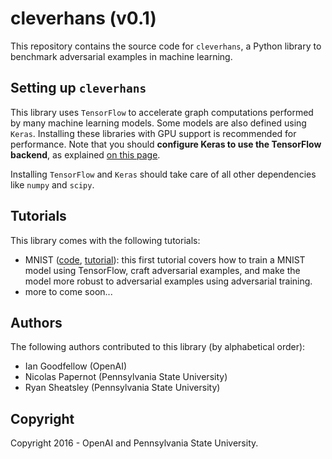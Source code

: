# cleverhans (v0.1)

This repository contains the source code for `cleverhans`, a Python library to
benchmark adversarial examples in machine learning.

## Setting up `cleverhans`

This library uses `TensorFlow` to accelerate graph computations performed by
many machine learning models. Some models are also defined using `Keras`.
Installing these libraries with GPU support is recommended for performance.
Note that you should **configure Keras to use the TensorFlow backend**, as
explained [on this page](https://keras.io/backend/).

Installing `TensorFlow` and `Keras` should take care of all other dependencies
like `numpy` and `scipy`.

## Tutorials

This library comes with the following tutorials:
* MNIST ([code](mnist_tutorial.py), [tutorial](mnist_tutorial.md)): this first
tutorial covers how to train a MNIST model using TensorFlow,
craft adversarial examples, and make the model more robust to adversarial
examples using adversarial training.
* more to come soon...

## Authors

The following authors contributed to this library (by alphabetical order):
* Ian Goodfellow (OpenAI)
* Nicolas Papernot (Pennsylvania State University)
* Ryan Sheatsley (Pennsylvania State University)

## Copyright

Copyright 2016 - OpenAI and Pennsylvania State University.
